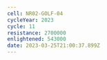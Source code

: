 ```yaml
---
cell: NR02-GOLF-04
cycleYear: 2023
cycle: 11
resistance: 2700000
enlightened: 543000
date: 2023-03-25T21:00:37.899Z
---
```

